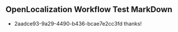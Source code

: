 ## OpenLocalization Workflow Test MarkDown
* 2aadce93-9a29-4490-b436-bcae7e2cc3fd 
thanks!<!--HONumber=Mar16_HO2-->
